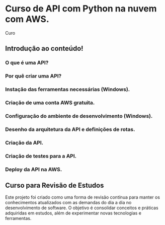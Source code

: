 
# Curso de API com Python na nuvem com AWS. 
Curo

## Introdução ao conteúdo!

### O que é uma API?
### Por quê criar uma API?
### Instação das ferramentas necessárias (Windows).
### Criação de uma conta AWS gratuita.
### Configuração do ambiente de desenvolvimento (Windows).
### Desenho da arquitetura da API e definições de rotas.
### Criação da API.
### Criação de testes para a API.
### Deploy da API na AWS.

## Curso para Revisão de Estudos
Este projeto foi criado como uma forma de revisão contínua para manter os conhecimentos atualizados com as demandas do dia a dia no desenvolvimento de software. O objetivo é consolidar conceitos e práticas adquiridas em estudos, além de experimentar novas tecnologias e ferramentas.

